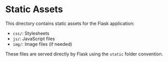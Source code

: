 # Static Assets

This directory contains static assets for the Flask application:

- `css/`: Stylesheets
- `js/`: JavaScript files
- `img/`: Image files (if needed)

These files are served directly by Flask using the `static` folder convention.
